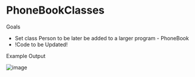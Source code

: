 # PhoneBookClasses

Goals
- Set class Person to be later be added to a larger program - PhoneBook
- !Code to be Updated!

Example Output

![image](https://user-images.githubusercontent.com/97081479/169069620-a5fc5bcb-c530-49af-9eef-f1590302ead0.png)

